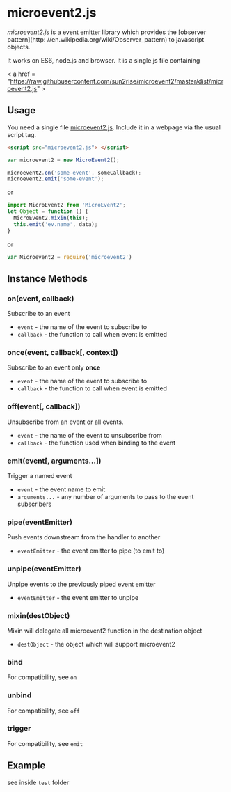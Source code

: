 microevent2.js
==============

*microevent2.js* is a event emitter library which provides the [observer pattern](http: //en.wikipedia.org/wiki/Observer_pattern) to javascript objects.

It works on ES6, node.js and browser. It is a single.js file containing

< a href = "https://raw.githubusercontent.com/sun2rise/microevent2/master/dist/microevent2.js" >

Usage
-----

You need a single file [microevent2.js](https://raw.githubusercontent.com/sun2rise/microevent2/master/dist/microevent2.js). Include it in a webpage via the usual script tag.

```html
<script src="microevent2.js"> </script>
```

```js
var microevent2 = new MicroEvent2();

microevent2.on('some-event', someCallback);
microevent2.emit('some-event');
```

or

```js
import MicroEvent2 from 'MicroEvent2';
let Object = function () {
  MicroEvent2.mixin(this);
  this.emit('ev.name', data);
}
```

or

```js
var Microevent2 = require('microevent2')
```

Instance Methods
----------------

### on(event, callback)

Subscribe to an event

-	`event` - the name of the event to subscribe to
-	`callback` - the function to call when event is emitted

### once(event, callback[, context])

Subscribe to an event only **once**

-	`event` - the name of the event to subscribe to
-	`callback` - the function to call when event is emitted

### off(event[, callback])

Unsubscribe from an event or all events.

-	`event` - the name of the event to unsubscribe from
-	`callback` - the function used when binding to the event

### emit(event[, arguments...])

Trigger a named event

-	`event` - the event name to emit
-	`arguments...` - any number of arguments to pass to the event subscribers

### pipe(eventEmitter)

Push events downstream from the handler to another

-	`eventEmitter` - the event emitter to pipe (to emit to)

### unpipe(eventEmitter)

Unpipe events to the previously piped event emitter

-	`eventEmitter` - the event emitter to unpipe

### mixin(destObject)

Mixin will delegate all microevent2 function in the destination object

-	`destObject` - the object which will support microevent2

### bind

For compatibility, see `on`

### unbind

For compatibility, see `off`

### trigger

For compatibility, see `emit`

Example
-------

see inside `test` folder
